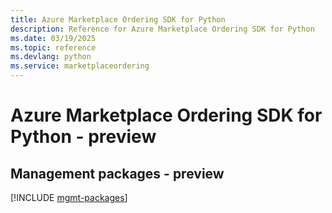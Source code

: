 ```yaml
---
title: Azure Marketplace Ordering SDK for Python
description: Reference for Azure Marketplace Ordering SDK for Python
ms.date: 03/19/2025
ms.topic: reference
ms.devlang: python
ms.service: marketplaceordering
---
```

# Azure Marketplace Ordering SDK for Python - preview

## Management packages - preview
[!INCLUDE [mgmt-packages](marketplace-ordering-mgmt-index.md)]